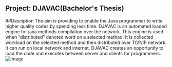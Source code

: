 ## Project: DJAVAC(Bachelor's Thesis)

##Desciption
The aim is providing to enable the Java programmer to write higher quality codes by spending less time.
DJAVAC  is an automated loaded engine for java methods compilation over the network. 
This engine is used when “distributed” denoted word on a selected method. 
It is collected workload on the selected method and then distributed over TCP/IP network. 
It can run on local network and internet.
DJAVAC creates an opportunity to load the code and executes between server and clients for programmers. 
![image](https://user-images.githubusercontent.com/56890438/209545773-364a5fb7-711b-4497-b6b3-fb1de5d88ac7.png)
